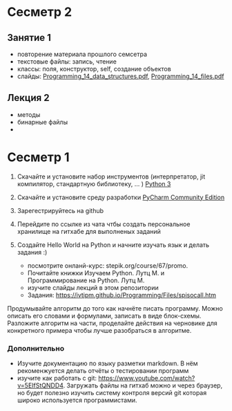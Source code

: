 # Сесметр 2
## Занятие 1
- повторение материала прошлого семсетра
- текстовые файлы: запись, чтение
- классы: поля, конструктор, self, создание объектов
- слайды: [Programming_14_data_structures.pdf](../Programming_14_data_structures.pdf), [Programming_14_files.pdf](../Programming_14_files.pdf)

## Лекция 2
- методы
- бинарные файлы
- 

# Сесметр 1
1. Скачайте и установите набор инструментов (интерпретатор, jit компилятор, стандартную библиотеку, ... ) [Python 3](https://www.python.org/downloads/)
2. Скачайте и установите среду разработки [PyCharm Community Edition](https://www.jetbrains.com/ru-ru/pycharm/)

3. Зарегестрируйтесь на github

4. Перейдите по ссылке из чата чтбы создать персональное хранилище на гитхабе для выполненых заданий

5. Создайте Hello World на Python и начните изучать язык и делать задания :)
    - посмотрите онланй-курс: stepik.org/course/67/promo. 
    - Почитайте книжки Изучаем Python. Лутц М. и Программирование на Python. Лутц М.
    - изучите слайды лекций в этом репозитории
    - Задания: https://ivtipm.github.io/Programming/Files/spisocall.htm


Продумывайте алгоритм до того как начнёте писать программу. Можно описать его словами и формулами, записать в виде блок-схемы.
Разложите алгоритм на части, проделайте действия на черновике для конкретного примера чтобы лучше разобраться в алгоритме. 


### Дополнительно
- Изучите документацию по языку разметки markdown. В нём рекоменжуется делать отчёты о тестировании программ
- изучите как работать с git: https://www.youtube.com/watch?v=5EIfStQNDD4. Загружать файлы на гитхаб можно и через браузер, но будет полезно изучить систему контроля версий git которая широко используется программистами.


